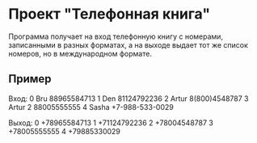 # Проект "Телефонная книга"
Программа получает на вход телефонную книгу с номерами, записанными в разных форматах, а на выходе выдает тот же список номеров, но в международном формате.

## Пример

Вход:
0	Bru	88965584713
1	Den	81124792236
2	Artur	8(800)4548787
3	Artur 2	88005555555
4	Sasha	+7-988-533-0029

Выход:
0    +78965584713
1    +71124792236
2    +78004548787
3    +78005555555
4    +79885330029